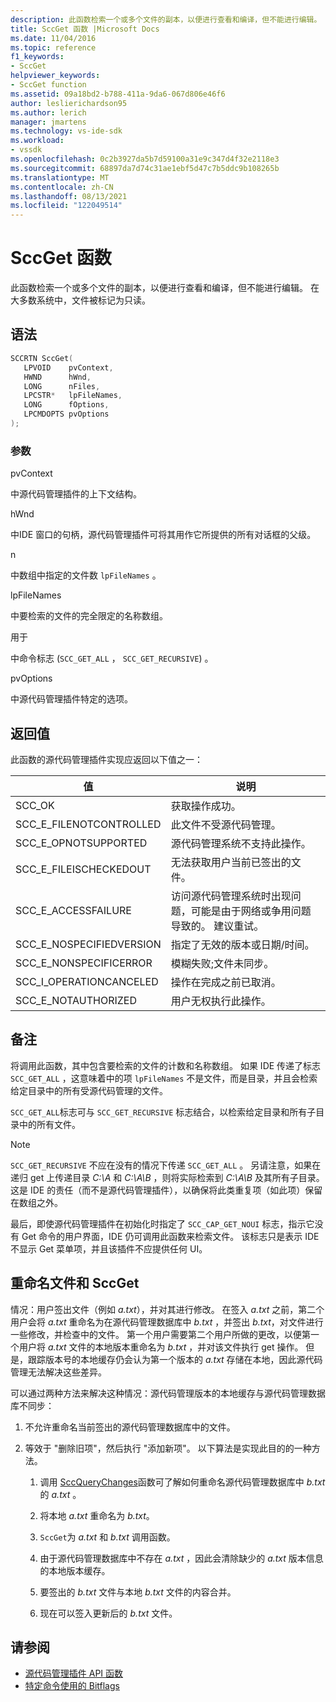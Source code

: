 ```yaml
---
description: 此函数检索一个或多个文件的副本，以便进行查看和编译，但不能进行编辑。
title: SccGet 函数 |Microsoft Docs
ms.date: 11/04/2016
ms.topic: reference
f1_keywords:
- SccGet
helpviewer_keywords:
- SccGet function
ms.assetid: 09a18bd2-b788-411a-9da6-067d806e46f6
author: leslierichardson95
ms.author: lerich
manager: jmartens
ms.technology: vs-ide-sdk
ms.workload:
- vssdk
ms.openlocfilehash: 0c2b3927da5b7d59100a31e9c347d4f32e2118e3
ms.sourcegitcommit: 68897da7d74c31ae1ebf5d47c7b5ddc9b108265b
ms.translationtype: MT
ms.contentlocale: zh-CN
ms.lasthandoff: 08/13/2021
ms.locfileid: "122049514"
---
```

# <a name="sccget-function"></a>SccGet 函数
此函数检索一个或多个文件的副本，以便进行查看和编译，但不能进行编辑。 在大多数系统中，文件被标记为只读。

## <a name="syntax"></a>语法

```cpp
SCCRTN SccGet(
   LPVOID    pvContext,
   HWND      hWnd,
   LONG      nFiles,
   LPCSTR*   lpFileNames,
   LONG      fOptions,
   LPCMDOPTS pvOptions
);
```

### <a name="parameters"></a>参数
 pvContext

中源代码管理插件的上下文结构。

 hWnd

中IDE 窗口的句柄，源代码管理插件可将其用作它所提供的所有对话框的父级。

 n

中数组中指定的文件数 `lpFileNames` 。

 lpFileNames

中要检索的文件的完全限定的名称数组。

 用于

中命令标志 (`SCC_GET_ALL` ， `SCC_GET_RECURSIVE`) 。

 pvOptions

中源代码管理插件特定的选项。

## <a name="return-value"></a>返回值
 此函数的源代码管理插件实现应返回以下值之一：

|值|说明|
|-----------|-----------------|
|SCC_OK|获取操作成功。|
|SCC_E_FILENOTCONTROLLED|此文件不受源代码管理。|
|SCC_E_OPNOTSUPPORTED|源代码管理系统不支持此操作。|
|SCC_E_FILEISCHECKEDOUT|无法获取用户当前已签出的文件。|
|SCC_E_ACCESSFAILURE|访问源代码管理系统时出现问题，可能是由于网络或争用问题导致的。 建议重试。|
|SCC_E_NOSPECIFIEDVERSION|指定了无效的版本或日期/时间。|
|SCC_E_NONSPECIFICERROR|模糊失败;文件未同步。|
|SCC_I_OPERATIONCANCELED|操作在完成之前已取消。|
|SCC_E_NOTAUTHORIZED|用户无权执行此操作。|

## <a name="remarks"></a>备注
 将调用此函数，其中包含要检索的文件的计数和名称数组。 如果 IDE 传递了标志 `SCC_GET_ALL` ，这意味着中的项 `lpFileNames` 不是文件，而是目录，并且会检索给定目录中的所有受源代码管理的文件。

 `SCC_GET_ALL`标志可与 `SCC_GET_RECURSIVE` 标志结合，以检索给定目录和所有子目录中的所有文件。

> [!NOTE]
> `SCC_GET_RECURSIVE` 不应在没有的情况下传递 `SCC_GET_ALL` 。 另请注意，如果在递归 get 上传递目录 *C:\A* 和 *C:\A\B* ，则将实际检索到 *C:\A\B* 及其所有子目录。 这是 IDE 的责任（而不是源代码管理插件），以确保将此类重复项（如此项）保留在数组之外。

 最后，即使源代码管理插件在初始化时指定了 `SCC_CAP_GET_NOUI` 标志，指示它没有 Get 命令的用户界面，IDE 仍可调用此函数来检索文件。 该标志只是表示 IDE 不显示 Get 菜单项，并且该插件不应提供任何 UI。

## <a name="rename-files-and-sccget"></a>重命名文件和 SccGet
 情况：用户签出文件（例如 *a.txt*），并对其进行修改。 在签入 *a.txt* 之前，第二个用户会将 *a.txt* 重命名为在源代码管理数据库中 *b.txt* ，并签出 *b.txt*，对文件进行一些修改，并检查中的文件。 第一个用户需要第二个用户所做的更改，以便第一个用户将 *a.txt* 文件的本地版本重命名为 *b.txt* ，并对该文件执行 get 操作。 但是，跟踪版本号的本地缓存仍会认为第一个版本的 *a.txt* 存储在本地，因此源代码管理无法解决这些差异。

 可以通过两种方法来解决这种情况：源代码管理版本的本地缓存与源代码管理数据库不同步：

1. 不允许重命名当前签出的源代码管理数据库中的文件。

2. 等效于 "删除旧项"，然后执行 "添加新项"。 以下算法是实现此目的的一种方法。

    1. 调用 [SccQueryChanges](../extensibility/sccquerychanges-function.md)函数可了解如何重命名源代码管理数据库中 *b.txt* 的 *a.txt* 。

    2. 将本地 *a.txt* 重命名为 *b.txt*。

    3. `SccGet`为 *a.txt* 和 *b.txt* 调用函数。

    4. 由于源代码管理数据库中不存在 *a.txt* ，因此会清除缺少的 *a.txt* 版本信息的本地版本缓存。

    5. 要签出的 *b.txt* 文件与本地 *b.txt* 文件的内容合并。

    6. 现在可以签入更新后的 *b.txt* 文件。

## <a name="see-also"></a>请参阅
- [源代码管理插件 API 函数](../extensibility/source-control-plug-in-api-functions.md)
- [特定命令使用的 Bitflags](../extensibility/bitflags-used-by-specific-commands.md)
